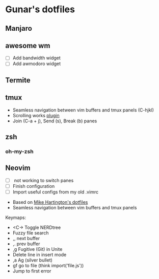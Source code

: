 # Gunar's dotfiles

## Manjaro

## awesome wm

- [ ] Add bandwidth widget
- [ ] Add awmodoro widget

## Termite

## tmux

- Seamless navigation between vim buffers and tmux panels (C-hjkl)
- Scrolling works [plugin](https://github.com/NHDaly/tmux-scroll-copy-mode)
- Join (C-a + j), Send (s), Break (b) panes

## zsh

### oh-my-zsh

## Neovim

- [ ] <C-h> not working to switch panes
- [ ] Finish configuration
- [ ] Import useful configs from my old .vimrc

- Based on [Mike Hartington's dotfiles](https://github.com/mhartington/dotfiles)
- Seamless navigation between vim buffers and tmux panels

Keymaps:

- <C-\> Toggle NERDtree
- <C-p> Fuzzy file search
- ,, next buffer
- ,. prev buffer
- ,g Fugitive (Git) in Unite
- <C-d> Delete line in insert mode
- ,a Ag (silver bullet)
- gf go to file (think import('file.js'))
- <F2> Jump to first error
